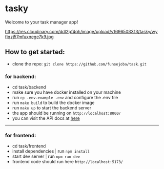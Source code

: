 # tasky

Welcome to your task manager app!

https://res.cloudinary.com/ddl2pf4qh/image/upload/v1696503313/tasky/wyfiqzj57mfuxnege7k9.jpg

## How to get started:
* clone the repo: `git clone https://github.com/funsojoba/task.git`

### for backend:
* cd task/backend
* make sure you have docker installed on your machine
* run `cp .env.example .env` and configure the .env file
* run `make build` to build the docker image
* run `make up` to start the backend server
* the app should be running on `http://localhost:8000/`
* you can visit the API docs at [here](https://documenter.getpostman.com/view/26204419/2s9YJey1k3)

___
### for frontend:
* cd task/frontend
* install dependencies | run `npm install`
* start dev server | run `npm run dev`
* frontend code should run here `http://localhost:5173/`
